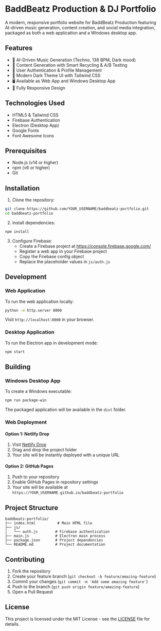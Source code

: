 # BaddBeatz Production & DJ Portfolio

A modern, responsive portfolio website for BaddBeatz Production featuring AI-driven music generation, content creation, and social media integration, packaged as both a web application and a Windows desktop app.

## Features

- 🎵 AI-Driven Music Generation (Techno, 138 BPM, Dark mood)
- 📱 Content Generation with Smart Recycling & A/B Testing
- 🔐 User Authentication & Profile Management
- 🎨 Modern Dark Theme UI with Tailwind CSS
- 🖥️ Available as Web App and Windows Desktop App
- 📱 Fully Responsive Design

## Technologies Used

- HTML5 & Tailwind CSS
- Firebase Authentication
- Electron (Desktop App)
- Google Fonts
- Font Awesome Icons

## Prerequisites

- Node.js (v14 or higher)
- npm (v6 or higher)
- Git

## Installation

1. Clone the repository:
```bash
git clone https://github.com/YOUR_USERNAME/baddbeatz-portfolio.git
cd baddbeatz-portfolio
```

2. Install dependencies:
```bash
npm install
```

3. Configure Firebase:
   - Create a Firebase project at https://console.firebase.google.com/
   - Register a web app in your Firebase project
   - Copy the Firebase config object
   - Replace the placeholder values in `js/auth.js`

## Development

### Web Application

To run the web application locally:

```bash
python -m http.server 8000
```

Visit `http://localhost:8000` in your browser.

### Desktop Application

To run the Electron app in development mode:

```bash
npm start
```

## Building

### Windows Desktop App

To create a Windows executable:

```bash
npm run package-win
```

The packaged application will be available in the `dist` folder.

### Web Deployment

#### Option 1: Netlify Drop
1. Visit [Netlify Drop](https://app.netlify.com/drop)
2. Drag and drop the project folder
3. Your site will be instantly deployed with a unique URL

#### Option 2: GitHub Pages
1. Push to your repository
2. Enable GitHub Pages in repository settings
3. Your site will be available at `https://YOUR_USERNAME.github.io/baddbeatz-portfolio`

## Project Structure

```
baddbeatz-portfolio/
├── index.html          # Main HTML file
├── js/
│   └── auth.js        # Firebase authentication
├── main.js            # Electron main process
├── package.json       # Project dependencies
└── README.md          # Project documentation
```

## Contributing

1. Fork the repository
2. Create your feature branch (`git checkout -b feature/amazing-feature`)
3. Commit your changes (`git commit -m 'Add some amazing feature'`)
4. Push to the branch (`git push origin feature/amazing-feature`)
5. Open a Pull Request

## License

This project is licensed under the MIT License - see the [LICENSE](LICENSE) file for details.
